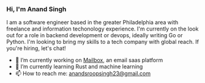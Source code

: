 ### Hi, I'm Anand Singh

I am a software engineer based in the greater Philadelphia area with freelance and information techonology experience. I'm currently on the look out for a role in backend development or devops, ideally writing Go or Python. I'm looking to bring my skills to a tech company with global reach. If you're hiring, let's chat!

- 🔭 I’m currently working on [Mailbox](https://github.com/Anand-S23/mailbox), an email saas platform
- 🌱 I’m currently learning Rust and machine learning
- 📫 How to reach me: [anandsroopsingh23@gmail.com](mailto:anandsroopsingh23@gmail.com)

  
<!--
**Anand-S23/Anand-S23** is a ✨ _special_ ✨ repository because its `README.md` (this file) appears on your GitHub profile.

Here are some ideas to get you started:

- 🔭 I’m currently working on ...
- 🌱 I’m currently learning ...
- 👯 I’m looking to collaborate on ...
- 🤔 I’m looking for help with ...
- 💬 Ask me about ...
- 📫 How to reach me: ...
- 😄 Pronouns: ...
- ⚡ Fun fact: ...
-->
